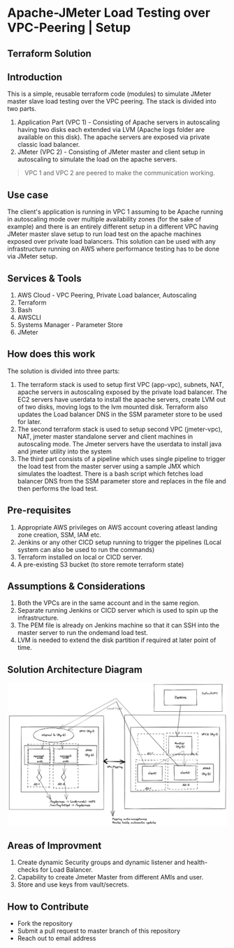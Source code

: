 # Apache-JMeter Load Testing over VPC-Peering | Setup

## Terraform Solution

## Introduction

This is a simple, reusable terraform code (modules) to simulate JMeter master slave load testing over the VPC peering. The stack is divided into two parts.
1. Application Part (VPC 1) - Consisting of Apache servers in autoscaling having two disks each extended via LVM (Apache logs folder are available on this disk). The apache servers are exposed via private classic load balancer.
2. JMeter (VPC 2) - Consisting of JMeter master and client setup in autoscaling to simulate the load on the apache servers. 

> VPC 1 and VPC 2 are peered to make the communication working.

## Use case
The client's application is running in VPC 1 assuming to be Apache running in autoscaling mode over multiple availability zones (for the sake of example) and there is an entirely different setup in a different VPC having JMeter master slave setup to run load test on the apache machines exposed over private load balancers. This solution can be used with any infrastructure running on AWS where performance testing has to be done via JMeter setup.

## Services & Tools
1. AWS Cloud - VPC Peering, Private Load balancer, Autoscaling
2. Terraform
3. Bash
4. AWSCLI
5. Systems Manager - Parameter Store
6. JMeter

## How does this work

The solution is divided into three parts:
1. The terraform stack is used to setup first VPC (app-vpc), subnets, NAT, apache servers in autoscaling exposed by the private load balancer. The EC2 servers have userdata to install the apache servers, create LVM out of two disks, moving logs to the lvm mounted disk. Terraform also updates the Load balancer DNS in the SSM parameter store to be used for later.
2. The second terraform stack is used to setup second VPC (jmeter-vpc), NAT, jmeter master standalone server and client machines in autoscaling mode. The Jmeter servers have the userdata to install java and jmeter utility into the system
3. The third part consists of a pipeline which uses single pipeline to trigger the load test from the master server using a sample JMX which simulates the loadtest. There is a bash script which fetches load balancer DNS from the SSM parameter store and replaces in the file and then performs the load test.

## Pre-requisites
1. Appropriate AWS privileges on AWS account covering atleast landing zone creation, SSM, IAM etc.
2. Jenkins or any other CICD setup running to trigger the pipelines (Local system can also be used to run the commands)
3. Terraform installed on local or CICD server.
4. A pre-existing S3 bucket (to store remote terraform state)


## Assumptions & Considerations
1. Both the VPCs are in the same account and in the same region.
2. Separate running Jenkins or CICD server which is used to spin up the infrastructure.
3. The PEM file is already on Jenkins machine so that it can SSH into the master server to run the ondemand load test.
4. LVM is needed to extend the disk partition if required at later point of time.

## Solution Architecture Diagram
![Graph](./graph/Jmeter-Apache.png)

## Areas of Improvment
  
1. Create dynamic Security groups and dynamic listener and health-checks for Load Balancer.
2. Capability to create Jmeter Master from different AMIs and user.
3. Store and use keys from vault/secrets.

  
  
## How to Contribute

- Fork the repository
- Submit a pull request to master branch of this repository
- Reach out to email address


